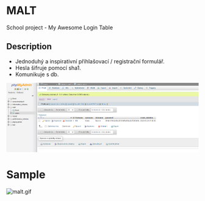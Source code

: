 # MALT
School project - My Awesome Login Table

## Description

- Jednoduhý a inspirativní přihlašovací / registrační formulář.
- Hesla šifruje pomocí sha1.
- Komunikuje s db.

![dbScreenshot.png](https://github.com/Andergonan/MALT/blob/main/docs/dbScreenshot.png)

# Sample
![malt.gif](https://github.com/Andergonan/MALT/blob/main/docs/malt.gif)
